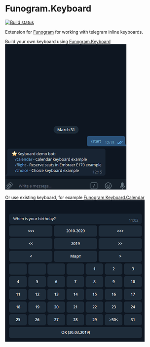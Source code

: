 # Funogram.Keyboard
[![Build status](https://ci.appveyor.com/api/projects/status/qa85lphqnemrc97d?svg=true)](https://ci.appveyor.com/project/dohly/funogram-keyboard)


Extension for [Funogram](https://github.com/Dolfik1/Funogram/) for working with telegram inline keyboards.

Build your own keyboard using [Funogram.Keyboard](https://www.nuget.org/packages/Funogram.Keyboard)
![Flight](flight.gif)

Or use existing keyboard, for example [Funogram.Keyboard.Calendar](https://www.nuget.org/packages/Funogram.Keyboard.Calendar)
![Calendar](calendar.gif) 

